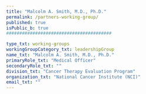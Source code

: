 ```yaml
---
title: "Malcolm A. Smith, M.D., Ph.D."
permalink: /partners-working-group/
published: true
isPublic_b: true
########################################

type_txt: working-groups
workingGroupCategory_txt: leadershipGroup
name_txt: "Malcolm A. Smith, M.D., Ph.D."
primaryRole_txt: "Medical Officer"
secondaryRole_txt: ""
division_txt: "Cancer Therapy Evaluation Program"
organization_txt: "National Cancer Institute (NCI)"
email_txt: ""
---
```


